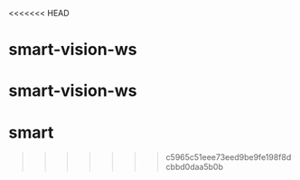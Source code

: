 <<<<<<< HEAD
# smart-vision-ws
smart-vision-ws
=======
# smart
>>>>>>> c5965c51eee73eed9be9fe198f8dcbbd0daa5b0b
